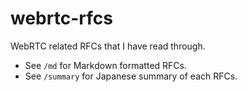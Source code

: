 # webrtc-rfcs

WebRTC related RFCs that I have read through.

- See `/md` for Markdown formatted RFCs.
- See `/summary` for Japanese summary of each RFCs.
